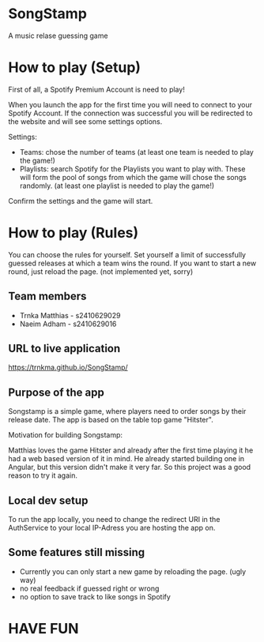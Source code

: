 # SongStamp

A music relase guessing game

# How to play (Setup)
First of all, a Spotify Premium Account is need to play!

When you launch the app for the first time you will need to connect to your Spotify Account. If the connection was successful you will be redirected to the website and will see some settings options.

Settings:
- Teams: chose the number of teams (at least one team is needed to play the game!)
- Playlists: search Spotify for the Playlists you want to play with. These will form the pool of songs from which the game will chose the songs randomly. (at least one playlist is needed to play the game!)

Confirm the settings and the game will start.

# How to play (Rules)
You can choose the rules for yourself. Set yourself a limit of successfully guessed releases at which a team wins the round.
If you want to start a new round, just reload the page. (not implemented yet, sorry)

## Team members

- Trnka Matthias - s2410629029
- Naeim Adham - s2410629016

## URL to live application

https://trnkma.github.io/SongStamp/

## Purpose of the app
Songstamp is a simple game, where players need to order songs by their release date. The app is based on the table top game "Hitster".

Motivation for building Songstamp:

Matthias loves the game Hitster and already after the first time playing it he had a web based version of it in mind. He already started building one in Angular, but this version didn't make it very far. So this project was a good reason to try it again.

## Local dev setup
To run the app locally, you need to change the redirect URI in the AuthService to your local IP-Adress you are hosting the app on.

## Some features still missing
- Currently you can only start a new game by reloading the page. (ugly way)
- no real feedback if guessed right or wrong
- no option to save track to like songs in Spotify


# HAVE FUN